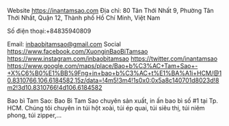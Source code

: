 Website
https://inantamsao.com
Địa chỉ: 80 Tân Thới Nhất 9, Phường Tân Thới Nhất, Quận 12, Thành phố Hồ Chí Minh, Việt Nam

Số điện thoại:+84835940809

Email: inbaobitamsao@gmail.com
Social
https://www.facebook.com/XuonginBaoBiTamsao
https://www.instagram.com/inbaobitamsao
https://twitter.com/inantamsao
https://www.google.com/maps/place/Bao+b%C3%AC+Tam+Sao+-+X%C6%B0%E1%BB%9Fng+in+bao+b%C3%AC+t%E1%BA%A1i+HCM/@10.8310766,106.6184582,15z/data=!4m5!3m4!1s0x0:0x5a8c140701d8023d!8m2!3d10.8310766!4d106.6184582

Bao bì Tam Sao: Bao Bì Tam Sao chuyên sản xuất, in ấn bao bì số #1 tại Tp. HCM.
Chúng tôi chuyên in túi hột xoài, túi ép quai, túi siêu thị, túi niêm phong, túi zipper,...


